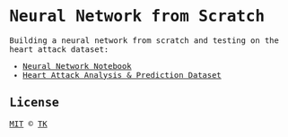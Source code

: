 <samp>

# Neural Network from Scratch

Building a neural network from scratch and testing on the heart attack dataset:

- [Neural Network Notebook](heart-attack-analysis-prediction.ipynb)
- [Heart Attack Analysis & Prediction Dataset](https://www.kaggle.com/datasets/rashikrahmanpritom/heart-attack-analysis-prediction-dataset)

## License

[MIT](/LICENSE) © [TK](https://iamtk.co)

</samp>
